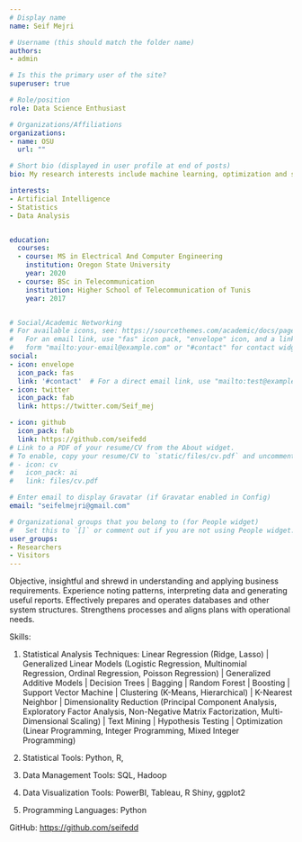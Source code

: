 ```yaml
---
# Display name
name: Seif Mejri

# Username (this should match the folder name)
authors:
- admin

# Is this the primary user of the site?
superuser: true

# Role/position
role: Data Science Enthusiast 

# Organizations/Affiliations
organizations:
- name: OSU
  url: ""

# Short bio (displayed in user profile at end of posts)
bio: My research interests include machine learning, optimization and signal processing

interests:
- Artificial Intelligence
- Statistics
- Data Analysis


education:
  courses:
  - course: MS in Electrical And Computer Engineering
    institution: Oregon State University
    year: 2020
  - course: BSc in Telecommunication
    institution: Higher School of Telecommunication of Tunis
    year: 2017


# Social/Academic Networking
# For available icons, see: https://sourcethemes.com/academic/docs/page-builder/#icons
#   For an email link, use "fas" icon pack, "envelope" icon, and a link in the
#   form "mailto:your-email@example.com" or "#contact" for contact widget.
social:
- icon: envelope
  icon_pack: fas
  link: '#contact'  # For a direct email link, use "mailto:test@example.org".
- icon: twitter
  icon_pack: fab
  link: https://twitter.com/Seif_mej

- icon: github
  icon_pack: fab
  link: https://github.com/seifedd
# Link to a PDF of your resume/CV from the About widget.
# To enable, copy your resume/CV to `static/files/cv.pdf` and uncomment the lines below.
# - icon: cv
#   icon_pack: ai
#   link: files/cv.pdf

# Enter email to display Gravatar (if Gravatar enabled in Config)
email: "seifelmejri@gmail.com"

# Organizational groups that you belong to (for People widget)
#   Set this to `[]` or comment out if you are not using People widget.
user_groups:
- Researchers
- Visitors
---
```


Objective, insightful and shrewd in understanding and applying business requirements. Experience noting
patterns, interpreting data and generating useful reports. Effectively prepares and operates databases
and other system structures. Strengthens processes and aligns plans with operational needs.

Skills:

1. Statistical Analysis Techniques:
Linear Regression (Ridge, Lasso) | Generalized Linear Models (Logistic Regression, Multinomial Regression, Ordinal Regression, Poisson Regression) | Generalized Additive Models | Decision Trees | Bagging | Random Forest | Boosting | Support Vector Machine | Clustering (K-Means, Hierarchical) | K-Nearest Neighbor | Dimensionality Reduction (Principal Component Analysis, Exploratory Factor Analysis, Non-Negative Matrix Factorization, Multi-Dimensional Scaling) | Text Mining | Hypothesis Testing | Optimization (Linear Programming, Integer Programming, Mixed Integer Programming)
2. Statistical Tools:
Python, R,

3. Data Management Tools:
SQL, Hadoop

4. Data Visualization Tools:
PowerBI, Tableau, R Shiny, ggplot2

5. Programming Languages:
Python


GitHub: https://github.com/seifedd



